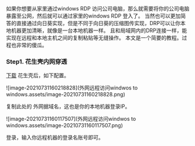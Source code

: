 如果你想要从家里通过windows RDP 访问公司电脑，那么就需要将你的公司电脑暴露至公网，然后就可以通过家里的windows RDP 登入了。   当然也可以更加简答的直接通过向日葵实现，但是不同于向日葵的压缩图传实现，DRP可以让你本地机器更加清晰，就像是一台本地机器一样。 且和局域网内的DRP连接一样，能实现在远程和本地主机之间的复制粘贴等无缝操作。 本文是一个简要的教程。过程也非常的傻瓜。

### Step1. 花生壳内网穿透

[下载](https://hsk.oray.com/download/) 花生壳后，如下配置。 



![image-20210731160218828](外网远程访问windwos to windows.assets/image-20210731160218828.png)

复制此处的 外网据域名，这也是你的本地机器登录IP。



![image-20210731160117507](外网远程访问windwos to windows.assets/image-20210731160117507.png)

登录，输入你远程机器的登录名账号即可。 